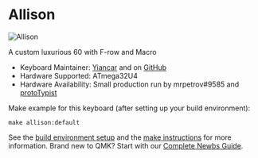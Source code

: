 # Allison

![Allison](https://i.imgur.com/tvLtu4K.jpg)

A custom luxurious 60 with F-row and Macro

* Keyboard Maintainer: [Yiancar](http://yiancar-designs.com/) and on [GitHub](https://github.com/yiancar)
* Hardware Supported: ATmega32U4
* Hardware Availability: Small production run by mrpetrov#9585 and [protoTypist](https://discord.gg/UvskpBB)

Make example for this keyboard (after setting up your build environment):

    make allison:default

See the [build environment setup](https://docs.qmk.fm/#/getting_started_build_tools) and the [make instructions](https://docs.qmk.fm/#/getting_started_make_guide) for more information. Brand new to QMK? Start with our [Complete Newbs Guide](https://docs.qmk.fm/#/newbs).
